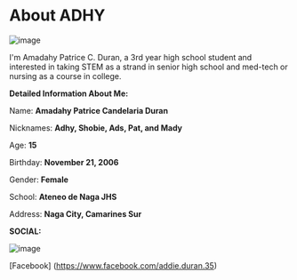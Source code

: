 # About ADHY

![image](https://user-images.githubusercontent.com/102704674/166186437-d271049c-bb39-4086-9988-54f0f2aff1f2.jpeg)

I'm Amadahy Patrice C. Duran, a 3rd year high school student and interested in taking STEM as a strand in senior high school and med-tech or nursing as a course in college.

**Detailed Information About Me:** 

Name: **Amadahy Patrice Candelaria Duran** 

Nicknames: **Adhy, Shobie, Ads, Pat, and Mady**

Age: **15**

Birthday: **November 21, 2006** 

Gender: **Female** 

School: **Ateneo de Naga JHS** 

Address: **Naga City, Camarines Sur**

**SOCIAL:**

![image](https://user-images.githubusercontent.com/102704674/166186500-5a15dabb-48f7-4326-b85b-4bacb87a60ed.jpeg)

[Facebook]
(https://www.facebook.com/addie.duran.35)
